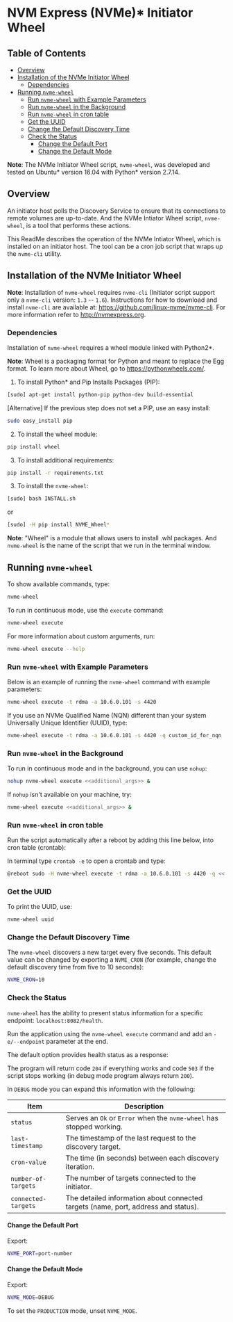 # NVM Express (NVMe)* Initiator Wheel

## Table of Contents
* [Overview](#overview)
* [Installation of the NVMe Initiator Wheel](#installation-of-the-nvme-initiator-wheel)
    * [Dependencies](#dependencies)
* [Running `nvme-wheel`](#Running-nvme-wheel)
    * [Run `nvme-wheel` with Example Parameters](#run-nvme-wheel-with-example-parameters)
    * [Run `nvme-wheel` in the Background](#run-nvme-wheel-in-the-background)
    * [Run `nvme-wheel` in cron table](#run-nvme-wheel-in-cron-table)
    * [Get the UUID](#get-the-uuid)
    * [Change the Default Discovery Time](#change-the-default-discovery-time)
    * [Check the Status](#check-the-status)
        * [Change the Default Port](#change-the-default-port)
        * [Change the Default Mode](#change-the-default-mode)

**Note**: The NVMe Initiator Wheel script, `nvme-wheel`, was developed and tested on Ubuntu\* version 16.04 with Python\* version 2.7.14.

## Overview
An initiator host polls the Discovery Service to ensure that its connections to remote volumes are up-to-date. And the NVMe Intiator Wheel script, `nvme-wheel`, is a tool that performs these actions.

This ReadMe describes the operation of the NVMe Intiator Wheel, which is installed on an initiator host. The tool can be a cron job script that wraps up the `nvme-cli` utility.

## Installation of the NVMe Initiator Wheel

**Note**: Installation of `nvme-wheel` requires `nvme-cli` (Initiator script support only a `nvme-cli` version: `1.3` -- `1.6`). Instructions for how to download and install `nvme-cli` are available at: https://github.com/linux-nvme/nvme-cli. For more information refer to http://nvmexpress.org.

### Dependencies
Installation of `nvme-wheel` requires a wheel module linked with Python2\*.

**Note**: Wheel is a packaging format for Python and meant to replace the Egg format. To learn more about Wheel, go to https://pythonwheels.com/.

1. To install Python\* and Pip Installs Packages (PIP):
```bash
[sudo] apt-get install python-pip python-dev build-essential
```

[Alternative] If the previous step does not set a PIP, use an easy install:
```bash
sudo easy_install pip
```

2. To install the wheel module:
```bash
pip install wheel
```

3. To install additional requirements:
```bash
pip install -r requirements.txt
```

3. To install the `nvme-wheel`:
```bash
[sudo] bash INSTALL.sh
```

or

```bash
[sudo] -H pip install NVME_Wheel*
```

**Note**: "Wheel" is a module that allows users to install .whl packages. And `nvme-wheel` is the name of the script that we run in the terminal window.

## Running `nvme-wheel`
To show available commands, type:

```bash
nvme-wheel
```

To run in continuous mode, use the `execute` command:

```bash
nvme-wheel execute
```

For more information about custom arguments, run:

```bash
nvme-wheel execute --help
```

### Run `nvme-wheel` with Example Parameters
Below is an example of running the `nvme-wheel` command with example parameters:

```bash
nvme-wheel execute -t rdma -a 10.6.0.101 -s 4420
```

If you use an NVMe Qualified Name (NQN) different than your system Universally Unique Identifier (UUID), type:
```bash
nvme-wheel execute -t rdma -a 10.6.0.101 -s 4420 -q custom_id_for_nqn
```

### Run `nvme-wheel` in the Background
To run in continuous mode and in the background, you can use `nohup`:

```bash
nohup nvme-wheel execute <<additional_args>> &
```

If `nohup` isn't available on your machine, try:

```bash
nvme-wheel execute <<additional_args>> &
```

### Run `nvme-wheel` in cron table
Run the script automatically after a reboot by adding this line below, into cron table (crontab):

In terminal type `crontab -e` to open a crontab and type:

```bash
@reboot sudo -H nvme-wheel execute -t rdma -a 10.6.0.101 -s 4420 -q << custom_id_for_nqn >>
```

### Get the UUID
To print the UUID, use:

```bash
nvme-wheel uuid
```

### Change the Default Discovery Time
The `nvme-wheel` discovers a new target every five seconds. This default value can be changed by exporting a `NVME_CRON`
(for example, change the default discovery time from five to 10 seconds):

```bash
NVME_CRON=10
```

### Check the Status
`nvme-wheel` has the ability to present status information for a specific endpoint: `localhost:8082/health`.

Run the application using the `nvme-wheel execute` command and add an `-e/--endpoint` parameter at the end.

The default option provides health status as a response:

The program will return code `204` if everything works and code `503` if the script stops working (in debug mode program always return `200`).

In `DEBUG` mode you can expand this information with the following:

| Item | Description |
| -- | -- |
| `status` | Serves an `Ok` or `Error` when the `nvme-wheel` has stopped working. |
| `last-timestamp` | The timestamp of the last request to the discovery target. |
| `cron-value` | The time (in seconds) between each discovery iteration. |
| `number-of-targets` | The number of targets connected to the initiator. |
| `connected-targets` | The detailed information about connected targets (name, port, address and status). |


#### Change the Default Port
Export:
```bash
NVME_PORT=port-number
```

#### Change the Default Mode
Export:
```bash
NVME_MODE=DEBUG
```
To set the `PRODUCTION` mode, unset `NVME_MODE`.
